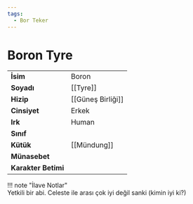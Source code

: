 ```yaml
---
tags:
  - Bor Teker
---  
```

# Boron Tyre  
|  |  |  
|---|---|  
| **İsim** | Boron |  
| **Soyadı** | [[Tyre]] |  
| **Hizip** | [[Güneş Birliği]] |  
| **Cinsiyet** | Erkek |  
| **Irk** | Human |  
| **Sınıf** |  |  
| **Kütük** | [[Mündung]] |  
| **Münasebet** |  |  
| **Karakter Betimi** |  |  
  
  
!!! note "İlave Notlar"  
	Yetkili bir abi. Celeste ile arası çok iyi değil sanki (kimin iyi ki?)  
